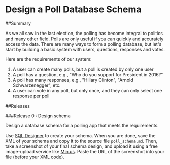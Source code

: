 # Design a Poll Database Schema 
 
##Summary 

 As we all saw in the last election, the polling has become integral to politics and many other field.  Polls are only useful if you can quickly and accurately access the data.  There are many ways to form a polling database, but let's start by building a basic system with users, questions, responses and votes. 

Here are the requirements of our system: 

1. A user can create many polls, but a poll is created by only one user
2. A poll has a question, e.g., "Who do you support for President in 2016?"
3. A poll has many responses, e.g., "Hillary Clinton", "Arnold Schwarzenegger", etc.
4. A user can vote in any poll, but only once, and they can only select one response per poll

##Releases

###Release 0 : Design schema

Design a database schema for a polling app that meets the requirements.
 

Use [SQL Designer][] to create your schema.  When you are done, save the XML of your schema and copy it to the source file `poll_schema.md`. Then, take a screenshot of your final schema design, and upload it using a free image-upload service like [Min.us](http://minus.com).  Paste the URL of the screenshot into your file (before your XML code). 

<!-- ##Optimize Your Learning  -->


[SQL Designer]: https://schemadesigner.devbootcamp.com/
